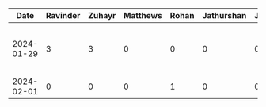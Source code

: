 Date | Ravinder | Zuhayr | Matthews | Rohan | Jathurshan | Japmeet | Task |
--- | --- | --- | --- |--- |--- |--- |--- |
2024-01-29 | 3 | 3 | 0 | 0 | 0 | 0 | Initial Project Slide + Document Design |
2024-02-01 | 0 | 0 | 0 | 1 | 0 | 0 | Write Proposal |
